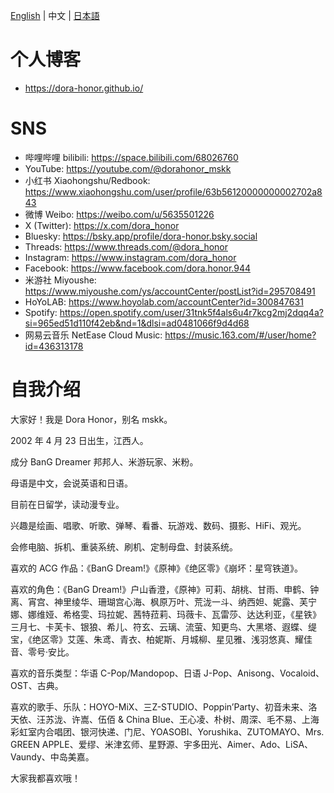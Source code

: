 [English](README.md) | 中文 | [日本語](README_JP.md)

# 个人博客
- https://dora-honor.github.io/

# SNS

* 哔哩哔哩 bilibili: https://space.bilibili.com/68026760
* YouTube: https://youtube.com/@dorahonor_mskk
* 小红书 Xiaohongshu/Redbook: https://www.xiaohongshu.com/user/profile/63b56120000000002702a843
* 微博 Weibo: https://weibo.com/u/5635501226
* X (Twitter): https://x.com/dora_honor
* Bluesky: https://bsky.app/profile/dora-honor.bsky.social
* Threads: https://www.threads.com/@dora_honor
* Instagram: https://www.instagram.com/dora_honor
* Facebook: https://www.facebook.com/dora.honor.944
* 米游社 Miyoushe: https://www.miyoushe.com/ys/accountCenter/postList?id=295708491
* HoYoLAB: https://www.hoyolab.com/accountCenter?id=300847631
* Spotify: https://open.spotify.com/user/31tnk5f4als6u4r7kcg2mj2dqq4a?si=965ed51d110f42eb&nd=1&dlsi=ad0481066f9d4d68
* 网易云音乐 NetEase Cloud Music: https://music.163.com/#/user/home?id=436313178

# 自我介绍

大家好！我是 Dora Honor，别名 mskk。

2002 年 4 月 23 日出生，江西人。

成分 BanG Dreamer 邦邦人、米游玩家、米粉。

母语是中文，会说英语和日语。

目前在日留学，读动漫专业。

兴趣是绘画、唱歌、听歌、弹琴、看番、玩游戏、数码、摄影、HiFi、观光。

会修电脑、拆机、重装系统、刷机、定制母盘、封装系统。

喜欢的 ACG 作品：《BanG Dream!》《原神》《绝区零》《崩坏：星穹铁道》。

喜欢的角色：《BanG Dream!》户山香澄，《原神》可莉、胡桃、甘雨、申鹤、钟离、宵宫、神里绫华、珊瑚宫心海、枫原万叶、荒泷一斗、纳西妲、妮露、芙宁娜、娜维娅、希格雯、玛拉妮、茜特菈莉、玛薇卡、瓦雷莎、达达利亚，《星铁》三月七、卡芙卡、银狼、希儿、符玄、云璃、流萤、知更鸟、大黑塔、遐蝶、缇宝，《绝区零》艾莲、朱鸢、青衣、柏妮斯、月城柳、星见雅、浅羽悠真、耀佳音、零号·安比。

喜欢的音乐类型：华语 C-Pop/Mandopop、日语 J-Pop、Anisong、Vocaloid、OST、古典。

喜欢的歌手、乐队：HOYO-MiX、三Z-STUDIO、Poppin’Party、初音未来、洛天依、汪苏泷、许嵩、伍佰 & China Blue、王心凌、朴树、周深、毛不易、上海彩虹室内合唱团、银河快递、门尼、YOASOBI、Yorushika、ZUTOMAYO、Mrs. GREEN APPLE、爱缪、米津玄师、星野源、宇多田光、Aimer、Ado、LiSA、Vaundy、中岛美嘉。

大家我都喜欢哦！
